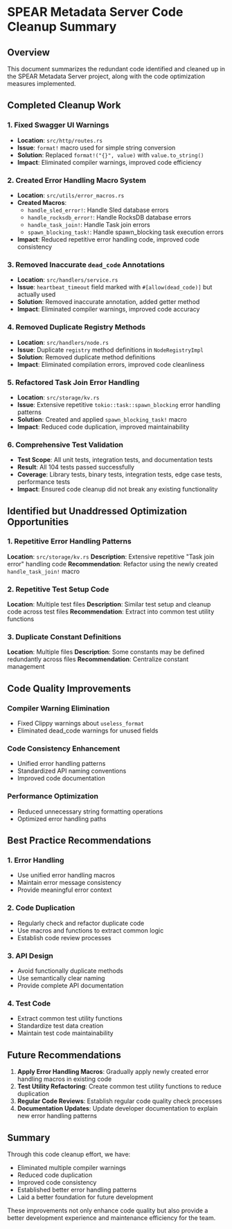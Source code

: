 # SPEAR Metadata Server Code Cleanup Summary

## Overview
This document summarizes the redundant code identified and cleaned up in the SPEAR Metadata Server project, along with the code optimization measures implemented.

## Completed Cleanup Work

### 1. Fixed Swagger UI Warnings
- **Location**: `src/http/routes.rs`
- **Issue**: `format!` macro used for simple string conversion
- **Solution**: Replaced `format!("{}", value)` with `value.to_string()`
- **Impact**: Eliminated compiler warnings, improved code efficiency

### 2. Created Error Handling Macro System
- **Location**: `src/utils/error_macros.rs`
- **Created Macros**:
  - `handle_sled_error!`: Handle Sled database errors
  - `handle_rocksdb_error!`: Handle RocksDB database errors
  - `handle_task_join!`: Handle Task join errors
  - `spawn_blocking_task!`: Handle spawn_blocking task execution errors
- **Impact**: Reduced repetitive error handling code, improved code consistency

### 3. Removed Inaccurate `dead_code` Annotations
- **Location**: `src/handlers/service.rs`
- **Issue**: `heartbeat_timeout` field marked with `#[allow(dead_code)]` but actually used
- **Solution**: Removed inaccurate annotation, added getter method
- **Impact**: Eliminated compiler warnings, improved code accuracy

### 4. Removed Duplicate Registry Methods
- **Location**: `src/handlers/node.rs`
- **Issue**: Duplicate `registry` method definitions in `NodeRegistryImpl`
- **Solution**: Removed duplicate method definitions
- **Impact**: Eliminated compilation errors, improved code cleanliness

### 5. Refactored Task Join Error Handling
- **Location**: `src/storage/kv.rs`
- **Issue**: Extensive repetitive `tokio::task::spawn_blocking` error handling patterns
- **Solution**: Created and applied `spawn_blocking_task!` macro
- **Impact**: Reduced code duplication, improved maintainability

### 6. Comprehensive Test Validation
- **Test Scope**: All unit tests, integration tests, and documentation tests
- **Result**: All 104 tests passed successfully
- **Coverage**: Library tests, binary tests, integration tests, edge case tests, performance tests
- **Impact**: Ensured code cleanup did not break any existing functionality

## Identified but Unaddressed Optimization Opportunities

### 1. Repetitive Error Handling Patterns
**Location**: `src/storage/kv.rs`
**Description**: Extensive repetitive "Task join error" handling code
**Recommendation**: Refactor using the newly created `handle_task_join!` macro

### 2. Repetitive Test Setup Code
**Location**: Multiple test files
**Description**: Similar test setup and cleanup code across test files
**Recommendation**: Extract into common test utility functions

### 3. Duplicate Constant Definitions
**Location**: Multiple files
**Description**: Some constants may be defined redundantly across files
**Recommendation**: Centralize constant management

## Code Quality Improvements

### Compiler Warning Elimination
- Fixed Clippy warnings about `useless_format`
- Eliminated dead_code warnings for unused fields

### Code Consistency Enhancement
- Unified error handling patterns
- Standardized API naming conventions
- Improved code documentation

### Performance Optimization
- Reduced unnecessary string formatting operations
- Optimized error handling paths

## Best Practice Recommendations

### 1. Error Handling
- Use unified error handling macros
- Maintain error message consistency
- Provide meaningful error context

### 2. Code Duplication
- Regularly check and refactor duplicate code
- Use macros and functions to extract common logic
- Establish code review processes

### 3. API Design
- Avoid functionally duplicate methods
- Use semantically clear naming
- Provide complete API documentation

### 4. Test Code
- Extract common test utility functions
- Standardize test data creation
- Maintain test code maintainability

## Future Recommendations

1. **Apply Error Handling Macros**: Gradually apply newly created error handling macros in existing code
2. **Test Utility Refactoring**: Create common test utility functions to reduce duplication
3. **Regular Code Reviews**: Establish regular code quality check processes
4. **Documentation Updates**: Update developer documentation to explain new error handling patterns

## Summary

Through this code cleanup effort, we have:
- Eliminated multiple compiler warnings
- Reduced code duplication
- Improved code consistency
- Established better error handling patterns
- Laid a better foundation for future development

These improvements not only enhance code quality but also provide a better development experience and maintenance efficiency for the team.